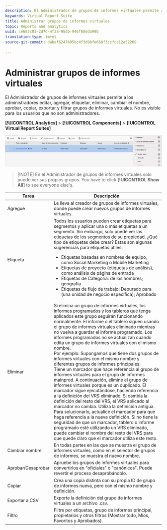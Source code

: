 ```yaml
---
description: El Administrador de grupos de informes virtuales permite a los administradores editar, agregar, etiquetar, eliminar, cambiar el nombre, aprobar, copiar, exportar y filtrar grupos de informes virtuales. No es visible para los usuarios que no son administradores.
keywords: Virtual Report Suite
title: Administrar grupos de informes virtuales
topic: Reports and analytics
uuid: ce683c01-2d7d-4f2a-98db-946f68eda99b
translation-type: tm+mt
source-git-commit: dabaf6247695bc4f3d9bfe668f3ccfca12a52269

---
```



# Administrar grupos de informes virtuales

El Administrador de grupos de informes virtuales permite a los administradores editar, agregar, etiquetar, eliminar, cambiar el nombre, aprobar, copiar, exportar y filtrar grupos de informes virtuales. No es visible para los usuarios que no son administradores.

**[!UICONTROL Analytics]** > **[!UICONTROL Components]** > **[!UICONTROL Virtual Report Suites]**

![](assets/vrs-manage.png)

>[!NOTE] En el Administrador de grupos de informes virtuales solo puede ver sus propios grupos. You have to click **[!UICONTROL Show All]** to see everyone else&#39;s.

| Tarea | Descripción |
|--- |--- |
| Agregue | Le lleva al creador de grupos de informes virtuales, donde puede crear nuevos grupos de informes virtuales. |
| Etiqueta | Todos los usuarios pueden crear etiquetas para segmentos y aplicar una o más etiquetas a un segmento. Sin embargo, solo puede ver las etiquetas de los segmentos de su propiedad. ¿Qué tipo de etiquetas debe crear? Estas son algunas sugerencias para etiquetas útiles:<ul><li>Etiquetas basadas en nombres de equipo, como Social Marketing o Mobile Marketing</li><li>Etiquetas de proyecto (etiquetas de análisis), como análisis de página de entrada</li><li>Etiquetas de Categoría: de los hombres; geografía</li><li>Etiquetas de flujo de trabajo: Depurado para (una unidad de negocio específica); Aprobado</li></ul> |
| Eliminar | Si elimina un grupo de informes virtuales, los informes programados y los tableros que tenga aplicados este grupo seguirán funcionando normalmente. El informe o el tablero siguen usando el grupo de informes virtuales eliminado mientras no vuelva a guardar el informe programado.  Los informes programados no se actualizan cuando edita un grupo de informes virtuales con el mismo nombre.<br>Por ejemplo: Supongamos que tiene dos grupos de informes virtuales con el mismo nombre y diferentes grupos de informes principales:<br>Tiene un marcador que hace referencia al grupo de informes virtuales para el grupo de informes mainprod. A continuación, elimine el grupo de informes virtuales porque es un duplicado. El marcador sigue ejecutándose, haciendo referencia a la definición del VRS eliminado. Si cambia la definición del resto del VRS, el VRS aplicado al marcador no cambia. Utiliza la definición antigua. Para solucionarlo, actualice el marcador para que haga referencia a la nueva definición. Si no tiene la seguridad de que un marcador, tablero o informe programado esté utilizando un VRS eliminado, puede cambiar el nombre del resto del VRS para que quede claro que el marcador utiliza este resto. |
| Cambiar nombre | En todas partes en las que se muestra el grupo de informes virtuales, como en el selector de grupos de informes, se muestra el nuevo nombre. |
| Aprobar/Desaprobar | Apruebe los grupos de informes virtuales para convertirlos en &quot;oficiales&quot; o &quot;canónicos&quot;. Puede revertir el proceso desaprobándolo. |
| Copiar | Crea una copia distinta con su propia ID de grupo de informes nueva, pero con el mismo nombre y definición. |
| Exportar a CSV | Exporte la definición del grupo de informes virtuales a un archivo .csv. |
| Filtro | Filtre por etiquetas, grupo de informes principal, propietarios y otros filtros (Mostrar todo, Míos, Favoritos y Aprobados). |
